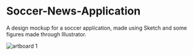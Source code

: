 # Soccer-News-Application
A design mockup for a soccer application, made using Sketch and some figures made through Illustrator.
 
 ![artboard 1](https://cloud.githubusercontent.com/assets/16433927/15983024/8ff509b0-2f68-11e6-84e4-d8d3222ba25f.png)
